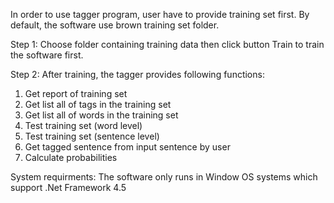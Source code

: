 In order to use tagger program, user have to provide training set first.
By default, the software use brown training set folder.

Step 1: Choose folder containing training data then click button Train to train the software first.

Step 2: After training, the tagger provides following functions:
1. Get report of training set
2. Get list all of tags in the training set
3. Get list all of words in the training set
4. Test training set (word level)
5. Test training set (sentence level)
6. Get tagged sentence from input sentence by user
7. Calculate probabilities

System requirments:
The software only runs in Window OS systems which support .Net Framework 4.5